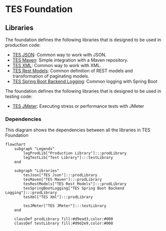 # TES Foundation

## Libraries

The foundation defines the following libraries that is designed to be used in production code:

- [TES JSON](../tes-json/README.md): Common way to work with JSON.
- [TES Maven](../tes-maven/README.md): Simple integration with a Maven repository.
- [TES XML](../tes-xml/README.md): Common way to work with XML.
- [TES Rest Models](../tes-rest-models/README.md): Common definition of REST models and transformation of paginating 
  models.
- [TES Spring Boot Backend Logging](../tes-spring-boot-backend-logging/README.md): Common logging with Spring Boot

The foundation defines the following libraries that is designed to be used in testing code:

- [TES JMeter](../tes-jmeter/README.md): Executing stress or performance tests with JMeter

### Dependencies

This diagram shows the dependencies between all the libraries in TES Foundation

```mermaid
flowchart
    subgraph "Legends"
        legProdLib["Production Library"]:::prodLibrary
        legTestLib["Test Library"]:::testLibrary
    end

    subgraph "Libraries"
        tesJson["TES Json"]:::prodLibrary
        tesMaven["TES Maven"]:::prodLibrary
        tesRestModels["TES Rest Models"]:::prodLibrary
        tesSpringBootLogging["TES Spring Boot Backend Logging"]:::prodLibrary
        tesXml["TES Xml"]:::prodLibrary
        
        tesJMeter["TES JMeter"]:::testLibrary
    end

    classDef prodLibrary fill:#d9ead3,color:#000
    classDef testLibrary fill:#d9d2e9,color:#000
```
